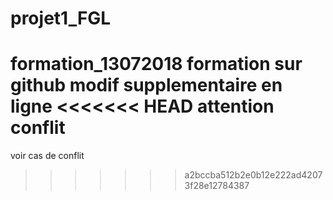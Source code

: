 # projet1_FGL
formation_13072018
formation sur github
modif supplementaire en ligne
<<<<<<< HEAD
attention conflit
=======
voir cas de conflit
>>>>>>> a2bccba512b2e0b12e222ad42073f28e12784387
